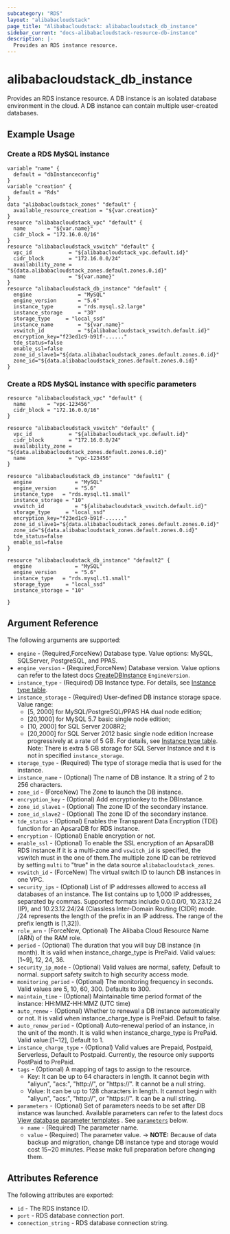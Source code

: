 ```yaml
---
subcategory: "RDS"
layout: "alibabacloudstack"
page_title: "Alibabacloudstack: alibabacloudstack_db_instance"
sidebar_current: "docs-alibabacloudstack-resource-db-instance"
description: |-
  Provides an RDS instance resource.
---
```


# alibabacloudstack\_db\_instance

Provides an RDS instance resource. A DB instance is an isolated database
environment in the cloud. A DB instance can contain multiple user-created
databases.

## Example Usage

### Create a RDS MySQL instance

```
variable "name" {
  default = "dbInstanceconfig"
}
variable "creation" {
  default = "Rds"
}
data "alibabacloudstack_zones" "default" {
  available_resource_creation = "${var.creation}"
}
resource "alibabacloudstack_vpc" "default" {
  name       = "${var.name}"
  cidr_block = "172.16.0.0/16"
}
resource "alibabacloudstack_vswitch" "default" {
  vpc_id            = "${alibabacloudstack_vpc.default.id}"
  cidr_block        = "172.16.0.0/24"
  availability_zone = "${data.alibabacloudstack_zones.default.zones.0.id}"
  name              = "${var.name}"
}
resource "alibabacloudstack_db_instance" "default" {
  engine               = "MySQL"
  engine_version       = "5.6"
  instance_type        = "rds.mysql.s2.large"
  instance_storage     = "30"
  storage_type     = "local_ssd"
  instance_name        = "${var.name}"
  vswitch_id           = "${alibabacloudstack_vswitch.default.id}"
  encryption_key="f23ed1c9-b91f-......"
  tde_status=false
  enable_ssl=false
  zone_id_slave1="${data.alibabacloudstack_zones.default.zones.0.id}"
  zone_id="${data.alibabacloudstack_zones.default.zones.0.id}"
}
```

### Create a RDS MySQL instance with specific parameters

```
resource "alibabacloudstack_vpc" "default" {
  name       = "vpc-123456"
  cidr_block = "172.16.0.0/16"
}

resource "alibabacloudstack_vswitch" "default" {
  vpc_id            = "${alibabacloudstack_vpc.default.id}"
  cidr_block        = "172.16.0.0/24"
  availability_zone = "${data.alibabacloudstack_zones.default.zones.0.id}"
  name              = "vpc-123456"
}

resource "alibabacloudstack_db_instance" "default1" {
  engine              = "MySQL"
  engine_version      = "5.6"
  instance_type   = "rds.mysql.t1.small"
  instance_storage = "10"
  vswitch_id          = "${alibabacloudstack_vswitch.default.id}"
  storage_type     = "local_ssd"
  encryption_key="f23ed1c9-b91f-......"
  zone_id_slave1="${data.alibabacloudstack_zones.default.zones.0.id}"
  zone_id="${data.alibabacloudstack_zones.default.zones.0.id}"
  tde_status=false
  enable_ssl=false
}

resource "alibabacloudstack_db_instance" "default2" {
  engine              = "MySQL"
  engine_version      = "5.6"
  instance_type   = "rds.mysql.t1.small"
  storage_type     = "local_ssd"
  instance_storage = "10"
  
}
```

## Argument Reference

The following arguments are supported:

* `engine` - (Required,ForceNew) Database type. Value options: MySQL, SQLServer, PostgreSQL, and PPAS.
* `engine_version` - (Required,ForceNew) Database version. Value options can refer to the latest docs [CreateDBInstance](https://www.alibabacloud.com/help/doc-detail/26228.htm) `EngineVersion`.
* `instance_type` - (Required) DB Instance type. For details, see [Instance type table](https://www.alibabacloud.com/help/doc-detail/26312.htm).
* `instance_storage` - (Required) User-defined DB instance storage space. Value range:
    - [5, 2000] for MySQL/PostgreSQL/PPAS HA dual node edition;
    - [20,1000] for MySQL 5.7 basic single node edition;
    - [10, 2000] for SQL Server 2008R2;
    - [20,2000] for SQL Server 2012 basic single node edition
    Increase progressively at a rate of 5 GB. For details, see [Instance type table](https://www.alibabacloud.com/help/doc-detail/26312.htm).
    Note: There is extra 5 GB storage for SQL Server Instance and it is not in specified `instance_storage`.
* `storage_type` - (Required) The type of storage media that is used for the instance.
* `instance_name` - (Optional) The name of DB instance. It a string of 2 to 256 characters.
* `zone_id` - (ForceNew) The Zone to launch the DB instance.
* `encryption_key` - (Optional) Add encryptionkey to the DBInstance.
* `zone_id_slave1` - (Optional) The zone ID of the secondary instance.
* `zone_id_slave2` - (Optional) The zone ID of the secondary instance.
* `tde_status` - (Optional) Enables the Transparent Data Encryption (TDE) function for an ApsaraDB for RDS instance.
* `encryption` - (Optional) Enable encryption or not.
* `enable_ssl` - (Optional) To enable the SSL encryption of an ApsaraDB RDS instance.If it is a multi-zone and `vswitch_id` is specified, the vswitch must in the one of them.The multiple zone ID can be retrieved by setting `multi` to "true" in the data source `alibabacloudstack_zones`.
* `vswitch_id` - (ForceNew) The virtual switch ID to launch DB instances in one VPC.
* `security_ips` - (Optional) List of IP addresses allowed to access all databases of an instance. The list contains up to 1,000 IP addresses, separated by commas. Supported formats include 0.0.0.0/0, 10.23.12.24 (IP), and 10.23.12.24/24 (Classless Inter-Domain Routing (CIDR) mode. /24 represents the length of the prefix in an IP address. The range of the prefix length is [1,32]).
* `role_arn` - (ForceNew, Optional) The Alibaba Cloud Resource Name (ARN) of the RAM role.
* `period` - (Optional) The duration that you will buy DB instance (in month). It is valid when instance_charge_type is PrePaid. Valid values: [1~9], 12, 24, 36.
* `security_ip_mode` - (Optional) Valid values are normal, safety, Default to normal. support safety switch to high security access mode.
* `monitoring_period` - (Optional) The monitoring frequency in seconds. Valid values are 5, 10, 60, 300. Defaults to 300.
* `maintain_time` - (Optional) Maintainable time period format of the instance: HH:MMZ-HH:MMZ (UTC time)
* `auto_renew` - (Optional) Whether to renewal a DB instance automatically or not. It is valid when instance_charge_type is PrePaid. Default to false.
* `auto_renew_period` - (Optional) Auto-renewal period of an instance, in the unit of the month. It is valid when instance_charge_type is PrePaid. Valid value:[1~12], Default to 1.
* `instance_charge_type` - (Optional) Valid values are Prepaid, Postpaid, Serverless, Default to Postpaid. Currently, the resource only supports PostPaid to PrePaid.
* `tags` - (Optional) A mapping of tags to assign to the resource.
    - Key: It can be up to 64 characters in length. It cannot begin with "aliyun", "acs:", "http://", or "https://". It cannot be a null string.
    - Value: It can be up to 128 characters in length. It cannot begin with "aliyun", "acs:", "http://", or "https://". It can be a null string.
* `parameters` - (Optional) Set of parameters needs to be set after DB instance was launched. Available parameters can refer to the latest docs [View database parameter templates](https://www.alibabacloud.com/help/doc-detail/26284.htm) . See [`parameters`](#parameters) below.    
  * `name` - (Required) The parameter name.
  * `value` - (Required) The parameter value.
-> **NOTE:** Because of data backup and migration, change DB instance type and storage would cost 15~20 minutes. Please make full preparation before changing them.

## Attributes Reference

The following attributes are exported:

* `id` - The RDS instance ID.
* `port` - RDS database connection port.
* `connection_string` - RDS database connection string.